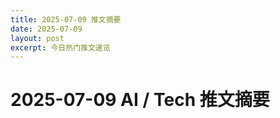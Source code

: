 ```yaml
---
title: 2025-07-09 推文摘要
date: 2025-07-09
layout: post
excerpt: 今日热门推文速览
---
```


# 2025-07-09 AI / Tech 推文摘要

